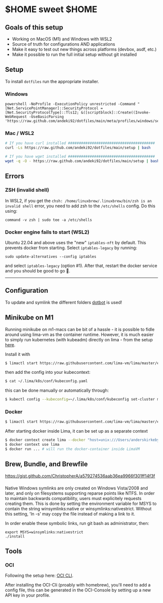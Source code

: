 # $HOME sweet $HOME

## Goals of this setup

- Working on MacOS (M1) and Windows with WSL2
- Source of truth for configurations AND applications
- Make it easy to test out new things across platforms (devbox, asdf, etc.)
- Make it possible to run the full initial setup without git installed

## Setup

To install `dotfiles` run the appropriate installer.

### Windows

```pwsh
powershell -NoProfile -ExecutionPolicy unrestricted -Command "[Net.ServicePointManager]::SecurityProtocol = [Net.SecurityProtocolType]::Tls12; &([scriptblock]::Create((Invoke-WebRequest -UseBasicParsing 'https://raw.github.com/andeki92/dotfiles/main/meta/profiles/windows/setup.ps1')))"
```

### Mac / WSL2

```zsh
# If you have curl installed ########################################
curl -Ls https://raw.github.com/andeki92/dotfiles/main/setup | bash

# If you have wget installed ########################################
wget -q -O - https://raw.github.com/andeki92/dotfiles/main/setup | bash
```

## Errors

### ZSH (invalid shell)

In WSL2, if you get the `chsh: /home/linuxbrew/.linuxbrew/bin/zsh is an invalid shell` error, you need to add zsh to the `/etc/shells` config. Do this using:

```
command -v zsh | sudo tee -a /etc/shells
```

### Docker engine fails to start (WSL2)

Ubuntu 22.04 and above uses the "new" `iptables-nft` by default. This prevents docker from starting. Select `iptables-legacy` by running:

```
sudo update-alternatives --config iptables
```

and select `iptables-legacy` (option #1). After that, restart the docker service and you should be good to go 🤞.


---

## Configuration

To update and symlink the different folders [dotbot](https://github.com/anishathalye/dotbot) is used!

## Minikube on M1

Running minikube on m1-macs can be bit of a hassle - it is possible to fidle around using lima-vm as the container runtime. However, it is much easier to simply run kubernetes (with kubeadm) directly on lima - from the setup [here](https://github.com/lima-vm/lima/blob/master/examples/k8s.yaml).

Install it with

```sh
$ limactl start https://raw.githubusercontent.com/lima-vm/lima/master/examples/k8s.yaml
```

then add the config into your kubecontext:

```sh
$ cat ~/.lima/k8s/conf/kubeconfig.yaml
```

this can be done manually or automatically through:

```sh
$ kubectl config --kubeconfig=~/.lima/k8s/conf/kubeconfig set-cluster minikube --server=https://127.0.0.1:6443
```

### Docker

```sh
$ limactl start https://raw.githubusercontent.com/lima-vm/lima/master/examples/docker.yaml
```

After starting docker inside Lima, it can be set up as a separate context

```sh
$ docker context create lima --docker "host=unix:///Users/anderskirkeby/.lima/docker/sock/docker.sock"
$ docker context use lima
$ docker run ... # will run the docker-container inside LimaVM
```

## Brew, Bundle, and Brewfile

https://gist.github.com/ChristopherA/a579274536aab36ea9966f301ff14f3f

###

Native Windows symlinks are only created on Windows Vista/2008 and later, and only on filesystems supporting reparse points like NTFS. In order to maintain backwards compatibility, users must explicitely requests creating them. This is done by setting the environment variable for MSYS to contain the string winsymlinks:native or winsymlinks:nativestrict. Without this setting, 'ln -s' may copy the file instead of making a link to it.

In order enable these symbolic links, run git bash as administrator, then:

```
export MSYS=winsymlinks:nativestrict
./install
```

## Tools

### OCI

Following the setup here: [OCI CLI](https://docs.oracle.com/en-us/iaas/Content/API/SDKDocs/cliinstall.htm#InstallingCLI__linux_and_unix).

After installing the OCI-Cli (proably with homebrew), you'll need to add a config file, this can be generated in the OCI-Console by setting up a new API key in your profile.

